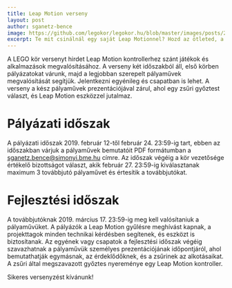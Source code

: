 ```yaml
---
title: Leap Motion verseny
layout: post
author: sganetz-bence
image: https://github.com/legokor/legokor.hu/blob/master/images/posts/2019-02-18-leap-verseny.png?raw=true
excerpt: Te mit csinálnál egy saját Leap Motionnel? Hozd az ötleted, a LEGO kör adja az eszközt!
---
```


A LEGO kör versenyt hirdet Leap Motion kontrollerhez szánt játékok és alkalmazások megvalósításához. A verseny két időszakból áll, első körben pályázatokat várunk, majd a legjobban szerepelt pályaművek megvalósítását segítjük. Jelentkezni egyénileg és csapatban is lehet. A verseny a kész pályaművek prezentációjával zárul, ahol egy zsűri győztest választ, és Leap Motion eszközzel jutalmaz.

# Pályázati időszak
A pályázati időszak 2019. február 12-től február 24. 23:59-ig tart, ebben az időszakban várjuk a pályaművek bemutatóit PDF formátumban a sganetz.bence@simonyi.bme.hu címre. Az időszak végéig a kör vezetősége értékelő bizottságot választ, akik február 27. 23:59-ig kiválasztanak maximum 3 továbbjutó pályaművet és értesítik a továbbjutókat.

# Fejlesztési időszak
A továbbjutóknak 2019. március 17. 23:59-ig meg kell valósítaniuk a pályaművüket. A pályázók a Leap Motion gyűlésre meghívást kapnak, a projekttagok minden technikai kérdésben segítenek, és eszközt is biztosítanak. Az egyének vagy csapatok a fejlesztési időszak végéig szavazhatnak a pályaművük személyes prezentációjának időpontjáról, ahol bemutathatják egymásnak, az érdeklődőknek, és a zsűrinek az alkotásaikat. A zsűri által megszavazott győztes nyereménye egy Leap Motion kontroller.

Sikeres versenyzést kívánunk!
